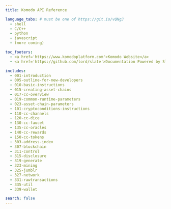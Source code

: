 ```yaml
---
title: Komodo API Reference

language_tabs: # must be one of https://git.io/vQNgJ
  - shell
  - C/C++
  - python
  - javascript
  - (more coming)

toc_footers:
  - <a href='https://www.komodoplatform.com'>Komodo Website</a>
  - <a href='https://github.com/lord/slate'>Documentation Powered by Slate</a>

includes:
  - 001-introduction
  - 005-outline-for-new-developers
  - 010-basic-instructions
  - 015-creating-asset-chains
  - 017-cc-overview
  - 019-common-runtime-parameters
  - 023-asset-chain-parameters
  - 101-cryptoconditions-instructions
  - 110-cc-channels
  - 120-cc-dice
  - 130-cc-faucet
  - 135-cc-oracles
  - 140-cc-rewards
  - 150-cc-tokens
  - 303-address-index
  - 307-blockchain
  - 311-control
  - 315-disclosure
  - 319-generate
  - 323-mining
  - 325-jumblr
  - 327-network
  - 331-rawtransactions
  - 335-util
  - 339-wallet

search: false
---
```

